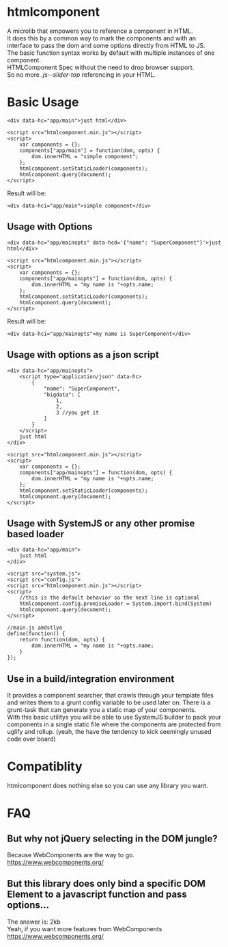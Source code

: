 # htmlcomponent
A microlib that empowers you to reference a component in HTML.<br>
It does this by a common way to mark the components and with an interface to pass the dom and some options directly from HTML to JS.<br>
The basic function syntax works by default with multiple instances of one component.<br>
HTMLComponent Spec without the need to drop browser support.
<br>
So no more *.js--slider-top* referencing in your HTML.

# Basic Usage
```
<div data-hc="app/main">just html</div>

<script src="htmlcomponent.min.js"></script>
<script>
	var components = {};
	components["app/main"] = function(dom, opts) {
		dom.innerHTML = "simple component";
	};
	htmlcomponent.setStaticLoader(components);
	htmlcomponent.query(document);
</script>
```
Result will be:
```
<div data-hci="app/main">simple component</div>
```
## Usage with Options
```
<div data-hc="app/mainopts" data-hcd='{"name": "SuperComponent"}'>just html</div>

<script src="htmlcomponent.min.js"></script>
<script>
	var components = {};
	components["app/mainopts"] = function(dom, opts) {
		dom.innerHTML = "my name is "+opts.name;
	};
	htmlcomponent.setStaticLoader(components);
	htmlcomponent.query(document);
</script>
```
Result will be:
```
<div data-hci="app/mainopts">my name is SuperComponent</div>
```

## Usage with options as a json script
```
<div data-hc="app/mainopts">
	<script type="application/json" data-hc>
		{
			"name": "SuperComponent",
			"bigdata": [
				1,
				2,
				3 //you get it
			]
		}
	</script>
	just html
</div>

<script src="htmlcomponent.min.js"></script>
<script>
	var components = {};
	components["app/mainopts"] = function(dom, opts) {
		dom.innerHTML = "my name is "+opts.name;
	};
	htmlcomponent.setStaticLoader(components);
	htmlcomponent.query(document);
</script>
```

## Usage with SystemJS or any other promise based loader
```
<div data-hc="app/main">
	just html
</div>

<script src="system.js">
<script src="config.js">
<script src="htmlcomponent.min.js"></script>
<script>
	//this is the default behavior so the next line is optional
	htmlcomponent.config.promiseLoader = System.import.bind(System)
	htmlcomponent.query(document);
</script>

//main.js amdstlye
define(function() {
	return function(dom, opts) {
		dom.innerHTML = "my name is "+opts.name;
	}
});
```

## Use in a build/integration environment
It provides a component searcher, that crawls through your template files
and writes them to a grunt config variable to be used later on.
There is a grunt-task that can generate you a static map of your components.<br>
With this basic utilitys you will be able to use SystemJS builder to pack your components
in a single static file where the components are protected from uglify and rollup.
(yeah, the have the tendency to kick seemingly unused code over board)

# Compatiblity
htmlcomponent does nothing else so you can use any library you want.

# FAQ
## But why not jQuery selecting in the DOM jungle?
Because WebComponents are the way to go. https://www.webcomponents.org/

## But this library does only bind a specific DOM Element to a javascript function and pass options...
The answer is: 2kb<br>
Yeah, if you want more features from WebComponents https://www.webcomponents.org/
